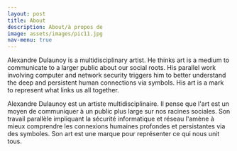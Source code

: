 ```yaml
---
layout: post
title: About
description: About/à propos de
image: assets/images/pic11.jpg
nav-menu: true
---
```


Alexandre Dulaunoy is a multidisciplinary artist. He thinks art is a medium to communicate to a larger public about our social roots. His parallel work involving computer and network security triggers him to better understand the deep and persistent human connections via symbols. His art is a mark to represent what links us all together.

Alexandre Dulaunoy est un artiste multidisciplinaire. Il pense que l'art est un moyen de communiquer à un public plus large sur nos racines sociales. Son travail parallèle impliquant la sécurité informatique et réseau l'amène à mieux comprendre les connexions humaines profondes et persistantes via des symboles. Son art est une marque pour représenter ce qui nous unit tous.
